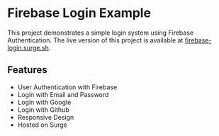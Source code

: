 # Firebase Login Example

This project demonstrates a simple login system using Firebase Authentication. The live version of this project is available at [firebase-login.surge.sh](http://firebase-login.surge.sh).

## Features

- User Authentication with Firebase
- Login with Email and Password
- Login with Google
- Login with Github
- Responsive Design
- Hosted on Surge